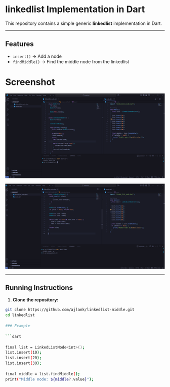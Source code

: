 # linkedlist Implementation in Dart

This repository contains a simple generic **linkedlist** implementation in Dart.

---

## Features

- `insert()` → Add a node
- `findMiddle()` → Find the middle node from the linkedlist

# Screenshot

![linkedlist Diagram](s1.png)


![linkedlist Diagram](s2.png)


---

## Running Instructions

1. **Clone the repository:**

```bash
git clone https://github.com/ajlank/linkedlist-middle.git
cd linkedlist

### Example

```dart

final list = LinkedListNode<int>();
list.insert(10);
list.insert(20);
list.insert(30);

final middle = list.findMiddle();
print("Middle node: ${middle?.value}");




